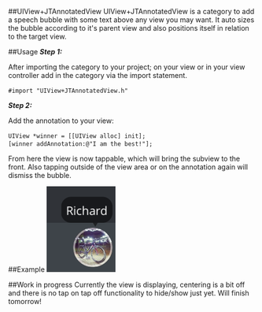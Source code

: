 ##UIView+JTAnnotatedView
UIView+JTAnnotatedView is a category to add a speech bubble with some text above any view you may want. It auto sizes the bubble according to it's parent view and also positions itself in relation to the target view.

##Usage
***Step 1:***

After importing the category to your project; on your view or in your view controller add in the category via the import statement.

	#import "UIView+JTAnnotatedView.h"
	
***Step 2:***

Add the annotation to your view:
	
	UIView *winner = [[UIView alloc] init];
	[winner addAnnotation:@"I am the best!"];
	
From here the view is now tappable, which will bring the subview to the front. Also tapping outside of the view area or on the annotation again will dismiss the bubble.

##Example
![Example](https://raw.githubusercontent.com/voidet/UIView-JTAnnotatedView/master/example.png)

##Work in progress
Currently the view is displaying, centering is a bit off and there is no tap on tap off functionality to hide/show just yet. Will finish tomorrow!
